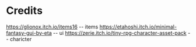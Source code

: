 # Credits

https://glionox.itch.io/items16 -- items 
https://etahoshi.itch.io/minimal-fantasy-gui-by-eta -- ui 
https://zerie.itch.io/tiny-rpg-character-asset-pack -- charicter 

